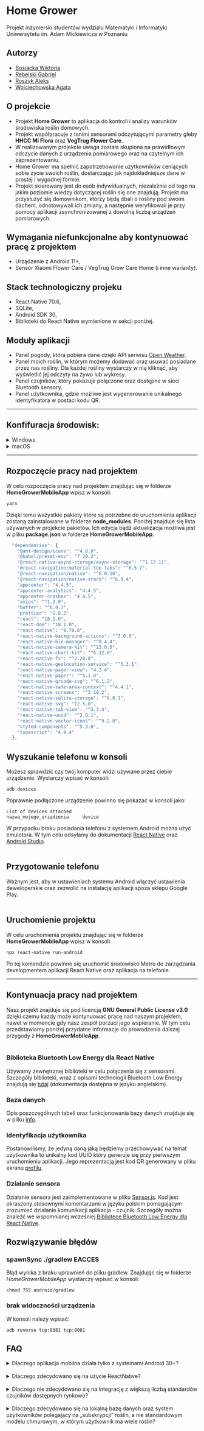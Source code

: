 # Home Grower

<p>Projekt inżynierski studentów wydziału Matematyki i Informatyki Uniwersytetu im. Adam Mickiewicza w Poznaniu</p>

## Autorzy

- [Bosiacka Wiktoria](https://github.com/wininen)
- [Rebelski Gabriel](https://github.com/gabrysiuu20)
- [Roszyk Aleks](https://github.com/MawirPL)
- [Wojciechowska Agata](https://github.com/agatiwi)

## O projekcie

- Projekt **Home Grower** to aplikacja do kontroli i analizy warunków środowiska roślin domowych.
- Projekt współpracuje z tanimi sensorami odczytującymi parametry gleby **HHCC Mi Flora** oraz **VegTrug Flower Care**.
- W realizowanym projekcie uwaga została skupiona na prawidłowym odczycie danych z urządzenia pomiarowego oraz na czytelnym ich zaprezentowaniu.
- Home Grower ma spełnić zapotrzebowanie użytkowników ceniących sobie życie swoich roślin, dostarczając jak najdokładniejsze dane w prostej i wygodnej formie.
- Projekt skierowany jest do osób indywidualnych, niezależnie od tego na jakim poziomie wiedzy dotyczącej roślin się one znajdują. Projekt ma przysłużyć się domownikom, którzy będą dbali o rośliny pod swoim dachem, odnotowywali ich zmiany, a następnie weryfikowali je przy pomocy aplikacji zsynchronizowanej z dowolną liczbą urządzeń pomiarowych.

## Wymagania niefunkcjonalne aby kontynuować pracę z projektem

- Urządzenie z Android 11+,
- Sensor Xiaomi Flower Care / VegTrug Grow Care Home (i inne warianty).

## Stack technologiczny projeku

- React Native 70.6,
- SQLite,
- Android SDK 30,
- Biblioteki do React Native wymienione w sekcji poniżej.

## Moduły aplikacji

- Panel pogody, która pobiera dane dzięki API serwisu [Open Weather](https://openweathermap.org).
- Panel moich roślin, w którym możemy dodawać oraz usuwać posiadane przez nas rośliny. Dla każdej rośliny wystarczy w nią kliknąć, aby wyświetlić jej odczyty na żywo lub wykresy.
- Panel czujników, który pokazuje połączone oraz dostępne w sieci Bluetooth sensory.
- Panel użytkownika, gdzie możliwe jest wygenerowanie unikalnego identyfikatora w postaci kodu QR.

---

## Konfifuracja środowisk:

<details>
  <summary>Windows</summary>

### 1. Zainstaluj [Javę](https://www.java.com/en/download/help/windows_manual_download.html)

### 2. Ustaw zmienne środowiskowe dla Javy

Upewnij się, że masz ustawioną JAVA_HOME w swoich zmiennych środowiskowych:

1. Wyszukaj **Zmienne środowiskowe** w menu Windowsa i wybierz **Edytuj zmienne środowiskowe systemu**.
2. Znajdź i kliknij przycisk **zmienne środowiskowe...**.
3. W **Zmienne systemowe** dodaj **JAVA_HOME** ze ściażką Javy (w naszym przypadku było to _C:\Program Files\Java\jre1.8.0_331_).

### 3. Zainstaluj Android Studio

Pobierz i zainstaluj [Android Studio](https://developer.android.com/studio/index.html). Podczas procesu instalacji upewnij się, że wszystkie poniższe checkboxy są zaznaczone:

- [x] Android SDK
- [x] Android SDK Platform
- [x] Android Virtual Device

### 4. Zainstaluj odpowiednie SDK

```
Android Studio->Preferences->Appeareance & Behavior->System Settings->Android SDK
```

W sekcji "SDK Platforms" wybierz SDK dla Androida 11 (30 API SDK). Jest to minimalna wersja wspierana przez naszą aplikację.

### 5. Ustaw zmienne środowiskowe dla Androida

1. Wyszukaj **"Zmienne środowiskowe"** w menu Windowsa i wybierz **"Edytuj zmienne środowiskowe systemu"**.
2. Znajdź i kliknij przycisk **"zmienne środowiskowe..."**.
3. W **"Zmienne systemowe"** dodaj:

- "**ANDROID_HOME**" (ścieżka w naszym przypadku: _C:\Users\MyUsername\AppData\Local\Android\Sdk_)
- "**PLATFORM_TOOLS**" (ścieżka w naszym przypadku: _C:\Users\MyUsername\AppData\Local\Android\Sdk\platform-tools_)

### 6. Upewnij się, że masz na systemie zainstalowany system zarządzania pakietami [Yarn](https://yarnpkg.com)

</details>
<details>
  <summary>macOS</summary>

Wzorując się na oficjalnej dokumentacji [React Native](https://reactnative.dev/docs/environment-setup) aby kontynuować pracę nad naszym projektem trzeba:

### 1. Zainstaluj Node & Watchman

Zespół Reacta zaleca instalację Node i Watchmana przy użyciu [HomeBrew](https://brew.sh) . Uruchom następujące polecenia w terminalu po zainstalowaniu [HomeBrew](https://brew.sh):

```
brew install node
brew install watchman
```

### 2. Zainstaluj Java Development Kit

Nasz pracujący na macOS członek zespołu zainstalował OpenJDK nazwane Azul Zulu.
W tym celu po zainstalowaniu na komputerze managera pakietów [HomeBrew](https://brew.sh) należy w konsoli wpisać:

```
brew tap homebrew/cask-versions
brew install --cask zulu11
```

### 3. Zainstaluj Android Studio

Pobierz i zainstaluj [Android Studio](https://developer.android.com/studio/index.html). Podczas procesu instalacji upewnij się, że wszystkie poniższe checkboxy są zaznaczone:

- [x] Android SDK
- [x] Android SDK Platform
- [x] Android Virtual Device

### 4. Zainstaluj odpowiednie SDK

```
Android Studio->Preferences->Appeareance & Behavior->System Settings->Android SDK
```

W sekcji "SDK Platforms" wybierz SDK dla Androida 11 (30 API SDK). Jest to minimalna wersja wspierana przez naszą aplikację.

### 5. Skonfiguruj zmienne środowiskowe ANDROID_HOME

React Native wymaga skonfigurowania pewnych zmiennych środowiskowych w celu budowania aplikacji z natywnym kodem.
Dodaj następujące wiersze do pliku konfiguracyjnego ~/.zprofile lub ~/.zshrc (jeśli używasz bash, to ~/.bash_profile lub ~/.bashrc):

```
export ANDROID_HOME=$HOME/Library/Android/sdk
export PATH=$PATH:$ANDROID_HOME/emulator
export PATH=$PATH:$ANDROID_HOME/platform-tools
```

Po tym kroku w celu załadowania zmiennych środowiskowych przed każdym uruchomieniem aplikacji należy w konsoli wpisać

```
source ~/.zprofile
```

### 6. Upewnij się, że masz na systemie zainstalowany system zarządzania pakietami [Yarn](https://yarnpkg.com)


</details>

---

## Rozpoczęcie pracy nad projektem

W celu rozpoczęcia pracy nad projektem znajdując się w folderze **HomeGrowerMobileApp** wpisz w konsoli:

```
yarn
```

Dzięki temu wszystkie pakiety które są potrzebne do uruchomienia aplikacji zostaną zainstalowane w folderze **node_modules**.
Poniżej znajduje się lista używanych w projekcie pakietów. Ich edycja bądź aktualizacja możliwa jest w pliku **package.json** w folderze **HomeGrowerMobileApp**.

```typescript
  "dependencies": {
    "@ant-design/icons": "^4.8.0",
    "@babel/preset-env": "7.20.2",
    "@react-native-async-storage/async-storage": "^1.17.11",
    "@react-navigation/material-top-tabs": "^6.5.2",
    "@react-navigation/native": "^6.0.16",
    "@react-navigation/native-stack": "^6.9.4",
    "appcenter": "4.4.5",
    "appcenter-analytics": "4.4.5",
    "appcenter-crashes": "4.4.5",
    "axios": "^1.2.0",
    "buffer": "^6.0.3",
    "prettier": "2.8.3",
    "react": "18.1.0",
    "react-dom": "18.1.0",
    "react-native": "0.70.6",
    "react-native-background-actions": "^3.0.0",
    "react-native-ble-manager": "^8.4.4",
    "react-native-camera-kit": "^13.0.0",
    "react-native-chart-kit": "^6.12.0",
    "react-native-fs": "^2.20.0",
    "react-native-geolocation-service": "^5.3.1",
    "react-native-pager-view": "4.2.4",
    "react-native-paper": "^5.1.0",
    "react-native-qrcode-svg": "^6.1.2",
    "react-native-safe-area-context": "^4.4.1",
    "react-native-screens": "^3.18.2",
    "react-native-sqlite-storage": "^6.0.1",
    "react-native-svg": "12.5.0",
    "react-native-tab-view": "^3.3.4",
    "react-native-uuid": "^2.0.1",
    "react-native-vector-icons": "^9.2.0",
    "styled-components": "^5.3.6",
    "typescript": "4.9.4"
  },
```

## Wyszukanie telefonu w konsoli

Możesz sprawdzić czy twój komputer widzi używane przez ciebie urządzenie. Wystarczy wpisać w konsoli:

```
adb devices
```

Poprawnie podłączone urządzenie powinno się pokazać w konsoli jako:

```
List of devices attached
nazwa_mojego_urządzenia     device
```

W przypadku braku posiadania telefonu z systemem Android można użyć emulotora. W tym celu odsyłamy do dokumentacji [React Native](https://reactnative.dev/docs/environment-setup) oraz [Android Studio](https://developer.android.com/studio/run/emulator).
</br></br>

## Przygotowanie telefonu

Ważnym jest, aby w ustawieniach systemu Android włączyć ustawienia deweloperskie oraz zezwolić na instalację aplikacji spoza sklepu Google Play.
</br>
</br>

## Uruchomienie projektu

W celu uruchomienia projektu znajdując się w folderze **HomeGrowerMobileApp** wpisz w konsoli:

```
npx react-native run-android
```

Po tej komendzie powinno się uruchomić środowisko Metro do zarządzania developmentem aplikacji React Native oraz aplikacja na telefonie.

---

## Kontynuacja pracy nad projektem

Nasz projekt znajduje się pod licencją **GNU General Public License v3.0** dzięki czemu każdy może kontynuować pracę nad naszym projektem, nawet w momencie gdy nasz zespół porzuci jego wspieranie. W tym celu przedstawiamy poniżej przydatne informacje do prowadzenia dalszej przygody z **HomeGrowerMobileApp**.
</br>
</br>

### Biblioteka Bluetooth Low Energy dla React Native

Używamy zewnętrznej biblioteki w celu połączenia się z sensorami. Szczegóły biblioteki, wraz z opisami technologii Bluetooth Low Energy znajdują się [tutaj](https://github.com/innoveit/react-native-ble-manager) (dokumentacja dostępna w języku angielskim).

### Baza danych

Opis poszczególnych tabeli oraz funkcjonowania bazy danych znajduje się w pliku [info](database/SQLite/info).

### Identyfikacja użytkownika

Postanowiliśmy, że jedyną daną jaką będziemy przechowywać na temat użytkownika to unikalny kod UUID który generuje się przy pierwszym uruchomieniu aplikacji. Jego reprezentacją jest kod QR generowany w pliku ekranu [profilu](HomeGrowerMobileApp/src/components/Profile/Profile.js).

### Działanie sensora

Działanie sensora jest zaimplementowane w pliku [Sensor.js](HomeGrowerMobileApp/src/Sensor.js). Kod jest okraszony stosownymi komentarzami w języku polskim pomagającym zrozumieć działanie komunikacji aplikacja - czujnik. Szczegóły można znaleźć we wspomnianej wcześniej [Bibliotece Bluetooth Low Energy dla React Native](https://github.com/innoveit/react-native-ble-manager).

## Rozwiązywanie błędów

### spawnSync ./gradlew EACCES

Błąd wynika z braku uprawnień do pliku gradlew. Znajdując się w folderze _HomeGrowerMobileApp_ wystarczy wpisać w konsoli:

```
chmod 755 android/gradlew
```

### brak widoczności urządzenia

W konsoli należy wpisać:

```
adb reverse tcp:8081 tcp:8081
```

## FAQ

<details>
<summary>Dlaczego aplikacja mobilna działa tylko z systemami Android 30+? </summary>
Od sierpnia 2021 roku wszystkie nowe aplikacje muszą spełniać wymagania Google Play, to znaczy, że nowe aplikacje muszą bazować na API o poziomie 30. Z tego też względu podjęto decyzję projektową o porzuceniu wsparcia dla systemów poniżej 30 poziomu API. 
</details>
<br />
<details>
<summary>Dlaczego zdecydowano się na użycie ReactNative? </summary>
ReactNative jest technologią uniwersalną. W porównaniu np. z alternatywą, jaką jest Kotlin dokumentacja jest tu znacznie przyjaźniej zbudowana. Ponadto twórcy mieli więcej doświadczenia z wybraną technologią.  
</details>
<br />
<details>
<summary>Dlaczego nie zdecydowano się na integrację z większą liczbą standardów czujników dostępnych rynkowo? </summary>
Podjęto tą decyzję ze względu na budżetowość połączoną z dostępnością urządzenia, na które się zdecydowano. Ponadto samo urządzenie jest skierowane do użytkowników hobbystycznych, podobnie jak tworzony produkt.  
</details>
<br />
<details>
<summary>Dlaczego zdecydowano się na lokalną bazę danych oraz system użytkowników polegający na „subskrypcji” roślin, a nie standardowym modelu chmurowym, w którym użytkownik ma wiele roślin? </summary>
Wymyślony przez nas system nie wymaga od użytkownika pamiętania hasła do kolejnej platformy. W trosce o poczucie bezpieczeństwa użytkownika nie przechowujemy również jego maila, ani innych danych, które nie są konieczne do analizy życia rośliny. Dajemy użytkownikowi możliwość wygenerowania kodu QR, który może zostać zapisany w wybrany przez niego sposób. Dzięki temu użytkownik może migrować dane wygodnie i szybko. Kody QR w naszym projekcie są wielofunkcyjne – za ich pomocą można „odzyskać” konto, udostępnić swoją roślinę innemu opiekunowi lub przekazać całą jej historię. Dzięki podjęciu takiej decyzji połączenie z Internetem nie będzie niezbędne dla poprawnego działania aplikacji, a użytkownicy troszczący się o swoją prywatność w Internecie nie będą musieli obawiać się stosowania aplikacji.
</details>
<br />

